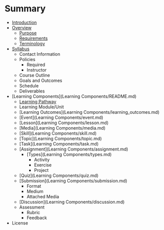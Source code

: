 # Summary

* [Introduction](README.md)
* [Overview](Overview/README.md)
   * [Purpose](Overview/purpose.md)
   * [Requirements](Overview/requirements.md)
   * [Terminology](Overview/terminology.md)
* [Syllabus](Syllabus/README.md)
   * Contact Information
   * Policies
       * Required
       * Instructor
   * Course Outline
   * Goals and Outcomes
   * Schedule
   * Deliverables
* [Learning Components](Learning Components/README.md)
   * [Learning Pathway](LearningComponents/learning_pathway.md)
   * Learning Module/Unit
   * [Learning Outcomes](Learning Components/learning_outcomes.md)
   * [Event](Learning Components/event.md)
   * [Lesson](Learning Components/lesson.md)
   * [Media](Learning Components/media.md)
   * [Skill](Learning Components/skill.md)
   * [Topic](Learning Components/topic.md)
   * [Task](Learning Components/task.md)
   * [Assignment](Learning Components/assignment.md)
       * [Types](Learning Components/types.md)
           * Activity
           * Exercise
           * Project
   * [Quiz](Learning Components/quiz.md)
   * [Submission](Learning Components/submission.md)
       * Format
       * Medium
       * Attached Media
   * [Discussion](Learning Components/discussion.md)
   * Assessment
       * Rubric
       * Feedback
* License

